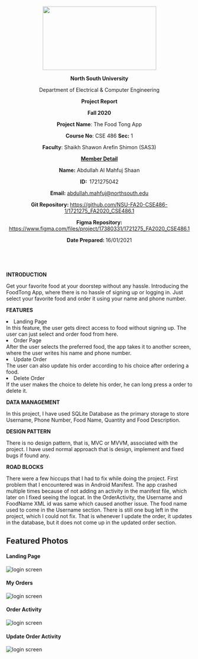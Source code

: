 <p style="text-align: center;">&nbsp;</p>
<p style="text-align: center;">&nbsp;</p>
<p align="center"><strong><img src="https://media.dhakatribune.com/uploads/2016/11/nsulogo.jpg" alt="" width="307" height="172" /></strong></p>
<p align="center"><strong>North South University</strong></p>
<p align="center">Department of Electrical &amp; Computer Engineering</p>
<p align="center"><strong>Project Report</strong></p>
<p align="center"><strong>Fall 2020</strong></p>
<p align="center"><strong>Project Name</strong>: The Food Tong App</p>
<p align="center"><strong>Course No</strong>: CSE 486 <strong>Sec</strong><strong>:</strong> 1</p>
<p align="center"><strong>Faculty</strong>: Shaikh Shawon Arefin Shimon (SAS3)</p>
<p align="center"><strong><u>Member Detail</u></strong></p>
<p align="center"><strong>Name</strong><strong>:</strong> Abdullah Al Mahfuj Shaan</p>
<p align="center"><strong>ID</strong><strong>:&nbsp; </strong>1721275042</p>
<p align="center"><strong>Email</strong><strong>:</strong> <a href="mailto:abdullah.mahfuj@northsouth.edu">abdullah.mahfuj@northsouth.edu</a></p>
<p align="center"><strong>Git Repository</strong><strong>: </strong><a href="https://github.com/NSU-FA20-CSE486-1/1721275_FA2020_CSE486.1">https://github.com/NSU-FA20-CSE486-1/1721275_FA2020_CSE486.1</a></p>
<p align="center"><strong>Figma Repository</strong><strong>: </strong><a href="https://www.figma.com/files/project/17380331/1721275_FA2020_CSE486.1">https://www.figma.com/files/project/17380331/1721275_FA2020_CSE486.1</a></p>
<p align="center"><strong>Date Prepared</strong><strong>: </strong>16/01/2021</p>
<p><strong>&nbsp;</strong></p>
<p><strong>&nbsp;</strong></p>
<p><strong>INTRODUCTION</strong></p>
<p>Get your favorite food at your doorstep without any hassle. Introducing the FoodTong App, where there is no hassle of signing up or logging in. Just select your favorite food and order it using your name and phone number.</p>
<p><strong>FEATURES</strong></p>
<li>Landing Page</li>
In this feature, the user gets direct access to food without signing up. The user can just select and order food from here.
<li>Order Page</li>
After the user selects the preferred food, the app takes it to another screen, where the user writes his name and phone number.
<li>Update Order</li>
The user can also update his order according to his choice after ordering a food. 
<li>Delete Order</li>
If the user makes the choice to delete his order, he can long press a order to delete it.

<p><strong>DATA MANAGEMENT</strong></p>
<p>In this project, I have used SQLite Database as the primary storage to store Username, Phone Number, Food Name, Quantity and Food Description.</p>
<p><strong>DESIGN PATTERN</strong></p>
<p>There is no design pattern, that is, MVC or MVVM, associated with the project. I have used normal approach that is design, implement and fixed bugs if found any. </p>
<p><strong>ROAD BLOCKS</strong></p>
<p>There were a few hiccups that I had to fix while doing the project. First problem that I encountered was in Android Manifest. The app crashed multiple times because of not adding an activity in the manifest file, which later on I fixed seeing the logcat. In the OrderActivity, the Username and FoodName XML id was same which caused another issue. The food name used to come in the Username section. There is still one bug left in the project, which I could not fix. That is whenever I update the order, it updates in the database, but it does not come up in the updated order section. </p>

## Featured Photos

#### Landing Page
![login screen](https://github.com/NSU-FA20-CSE486-1/1721275_FA2020_CSE486.1/blob/main/AndroidProject/Project%20Screenshots/landing_page.jpg)

#### My Orders
![login screen](https://github.com/NSU-FA20-CSE486-1/1721275_FA2020_CSE486.1/blob/main/AndroidProject/Project%20Screenshots/my_orders.jpg)

#### Order Activity
![login screen](https://github.com/NSU-FA20-CSE486-1/1721275_FA2020_CSE486.1/blob/main/AndroidProject/Project%20Screenshots/order_activity.jpg)

#### Update Order Activity
![login screen](https://github.com/NSU-FA20-CSE486-1/1721275_FA2020_CSE486.1/blob/main/AndroidProject/Project%20Screenshots/update_order.JPG)
